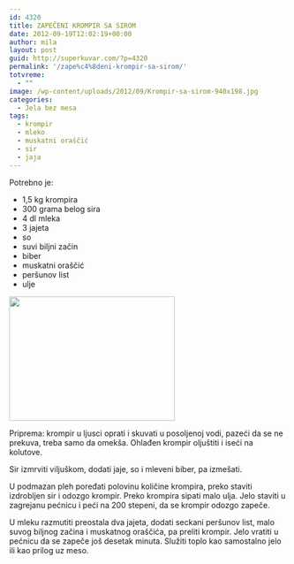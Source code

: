 ```yaml
---
id: 4320
title: ZAPEČENI KROMPIR SA SIROM
date: 2012-09-19T12:02:19+00:00
author: mila
layout: post
guid: http://superkuvar.com/?p=4320
permalink: '/zape%c4%8deni-krompir-sa-sirom/'
totvreme:
  - ""
image: /wp-content/uploads/2012/09/Krompir-sa-sirom-940x198.jpg
categories:
  - Jela bez mesa
tags:
  - krompir
  - mleko
  - muskatni oraščić
  - sir
  - jaja
---
```

Potrebno je:

  * 1,5 kg krompira
  * 300 grama belog sira
  * 4 dl mleka
  * 3 jajeta
  * so
  * suvi biljni začin
  * biber
  * muskatni oraščić
  * peršunov list
  * ulje

<img class="alignnone size-medium wp-image-4321" title="Krompir sa sirom" src="//superkuvar.com/wp-content/uploads/2012/09/Krompir-sa-sirom-300x225.jpg" alt="" width="300" height="225" /> 

Priprema: krompir u ljusci oprati i skuvati u posoljenoj vodi, pazeći da se ne prekuva, treba samo da omekša. Ohlađen krompir oljuštiti i iseći na kolutove.

Sir izmrviti viljuškom, dodati jaje, so i mleveni biber, pa izmešati.

U podmazan pleh poređati polovinu količine krompira, preko staviti izdrobljen sir i odozgo krompir. Preko krompira sipati malo ulja. Jelo staviti u zagrejanu pećnicu i peći na 200 stepeni, da se krompir odozgo zapeče.

U mleku razmutiti preostala dva jajeta, dodati seckani peršunov list, malo suvog biljnog začina i muskatnog oraščića, pa preliti krompir. Jelo vratiti u pećnicu da se zapeče još desetak minuta. Služiti toplo kao samostalno jelo ili kao prilog uz meso.